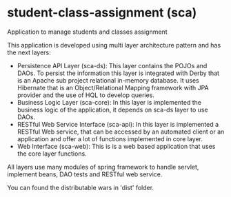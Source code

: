 # student-class-assignment (sca)

Application to manage students and classes assignment

This application is developed using multi layer architecture pattern and has the next layers:

- Persistence API Layer (sca-ds): This layer contains the POJOs and DAOs. 
To persist the information this layer is integrated with Derby that is an Apache sub project relational in-memory database.
It uses Hibernate that is an Object/Relational Mapping framework with JPA provider and the use of HQL to develop queries.  
- Business Logic Layer (sca-core): In this layer is implemented the business logic of the application, it depends on sca-ds layer to use DAOs. 
- RESTful Web Service Interface (sca-api): In this layer is implemented a RESTful Web service, that can be accessed by an automated client or an application and offer a lot of functions implemented in core layer.  
- Web Interface (sca-web): This is is a web based application that uses the core layer functions.

All layers use many modules of spring framework to handle servlet,  implement beans, DAO tests and RESTful web service.

You can found the distributable wars in 'dist' folder.